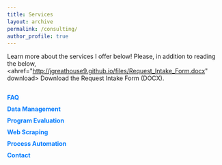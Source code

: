 ```yaml
---
title: Services
layout: archive
permalink: /consulting/
author_profile: true
---
```


Learn more about the services I offer below! Please, in addition to reading the below, <ahref="http://jgreathouse9.github.io/files/Request_Intake_Form.docx" download> Download the Request Intake Form (DOCX)</a>.


<div id="container">
  <div id="sideMenu">
    <ul>
      <li><a href="#" id="faq">FAQ</a></li>
      <li><a href="#" id="dataManagement">Data Management</a></li>
      <li><a href="#" id="programEvaluation">Program Evaluation</a></li>
      <li><a href="#" id="webScraping">Web Scraping</a></li>
      <li><a href="#" id="processAutomation">Process Automation</a></li>
      <li><a href="#" id="contact">Contact</a></li>
    </ul>
  </div>
  <div id="content">
    <!-- The content will be displayed here -->
  </div>
</div>

<style>
  #container {
    display: flex;
  }

  #sideMenu {
    width: 200px;
    margin-right: 20px;
  }

  #sideMenu ul {
    list-style-type: none;
    padding: 0;
  }

  #sideMenu li {
    margin-bottom: 10px;
  }

  #sideMenu a {
    text-decoration: none;
    color: #007bff;
    font-weight: bold;
    cursor: pointer;
  }

  #sideMenu a:hover {
    color: #0056b3;
  }

  #content {
    flex-grow: 1;
    text-align: justify;
  }
</style>

<script>
  document.addEventListener('DOMContentLoaded', function () {
    document.getElementById('faq').addEventListener('click', function () {
  const contentDiv = document.getElementById('content');
  contentDiv.innerHTML = `
    <h2>FAQ</h2>
    <p>Here you can find answers to frequently asked questions about my services.</p>
    <ul>
      <li><strong>What services count as "consulting" versus "not consulting"?</strong>
        Any large-scale project (i.e., a paper) that I am 1) expected to contribute meaningfully to yet 2) will not be given authorship for/intellectual property rights over counts as consulting. For example, if you need to clean and debug a large do file in Stata for some analysis or implement some monthly web scraping method, this counts since I'm expected to make meaningful contributions to the code and flow of the research process.</li>
      <li><strong>Are there differential fees?</strong>
        Fees depend on who is reaching out to me. PHD/grad students have one set of fees. Professionals (i.e., professors and people in the industry) and businesses have a separate set of fees.</li>
      <li><strong>Are there expedited fees?</strong>
        Yes. Projects where results are expected within one week from the initial consultation are classified as expedited. Expedited billing is time and a half, <strong>no exceptions</strong>.</li>
      <li><strong>Is the first consultation free?</strong>
        Yes, the first 30-minute consultation is free. In your introduction email to me, simply reach out and tell me what you would like for me to work on in enough detail, and when we first meet we will discuss the finer points. </li>
    </ul>
  `;
});



    document.getElementById('dataManagement').addEventListener('click', function () {
      const contentDiv = document.getElementById('content');
      contentDiv.innerHTML = `
        <h2>Data Management</h2>
        <p>
          In research, data must be cleaned before it may be analyzed. However, sometimes this task is more daunting than it appears at first. 
          Often, multiple merges, reshapings, and validation checks must be done to ensure a dataset is ready for analysis. If you need to clean data for a project and need a streamlined, 
          efficient way of doing so, <a href="mailto:j.greathouse3@student.gsu.edu">contact me</a> and we can discuss the details.
        </p>
      `;
    });

    document.getElementById('programEvaluation').addEventListener('click', function () {
      const contentDiv = document.getElementById('content');
      contentDiv.innerHTML = `
        <h2>Program Evaluation</h2>
        <p>
          Frequently, researchers need to know if some intervention (say, a tax, an anti-tobacco policy, an abortion ban, or some new 
          marketing strategy) had some effect on outcomes that we care about. However, policy is never self-justifying; it must be 
          studied and evaluated to see if it actually <strong>achieves</strong> the aims it is meant to achieve. In fact, this goes beyond public 
          policy: sometimes, the interventions we care about (<a href="https://static1.squarespace.com/static/5e0fdcef27e0945c43fab131/t/61eb4615e7feef09dcbe7d29/1642808862058/The+Economic+Impact+of+Migrants+from+Hurricane+Maria.pdf">say</a>, 
          how hurricanes affect economic outcomes) are natural events, more or less, and we wish to understand how these interventions influence 
          outcomes. If you wish to implement a program evaluation using rigorous and objective methods, 
          <a href="mailto:j.greathouse3@student.gsu.edu">contact me</a> today for a free consultation so we can discuss your needs.
        </p>
      `;
    });

    document.getElementById('webScraping').addEventListener('click', function () {
      const contentDiv = document.getElementById('content');
      contentDiv.innerHTML = `
        <h2>Web Scraping</h2>
        <p>
          Unstructured data present academics and businesses with a wealth of data at their fingertips. However, unstructured data is in principle difficult (in many cases) to collect because it involves web scraping, or the gathering of data from websites, latent APIs, or HTML source code. 
          I can design custom web scraping tools that are efficient and scalable, often integrated into a GitHub Action to allow for fully automated data collection. <a href="mailto:j.greathouse3@student.gsu.edu">Contact me</a> 
          to discuss how web scraping can be utilized for your specific project needs.
        </p>
      `;
    });

document.getElementById('processAutomation').addEventListener('click', function () {
  const contentDiv = document.getElementById('content');
  contentDiv.innerHTML = `
    <h2>Process Automation</h2>
    <p>
      Automation is key to optimizing workflows and saving time on repetitive tasks. I can help you automate a wide variety of processes, 
      from data extraction and cleaning to reporting and visualization of data. Whether it's setting up automated data pipelines or integrating APIs 
      to grab real-time data, automation ensures that human labor can be devoted to something more worthwhile. If you want to 
      streamline your data operations, <a href="mailto:j.greathouse3@student.gsu.edu">reach out</a> and we can discuss your needs in detail.
    </p>
    <h3>Consumer Spending</h3>
    <p>This is an example:</p>
    <img src="https://raw.githubusercontent.com/jgreathouse9/jgreathouse9.github.io/master/Python/Scrapers/Visa/VisaSpending.png" alt="Visa Spending Plot" />
  `;
});


    document.getElementById('contact').addEventListener('click', function () {
      const contentDiv = document.getElementById('content');
      contentDiv.innerHTML = `
        <h2>Contact</h2>
        <p>
          If you'd like to learn more about my services or discuss your project needs, <a href="mailto:j.greathouse3@student.gsu.edu">email me</a> directly, and I'll get back to you.
        </p>
      `;
    });
  });
</script>
